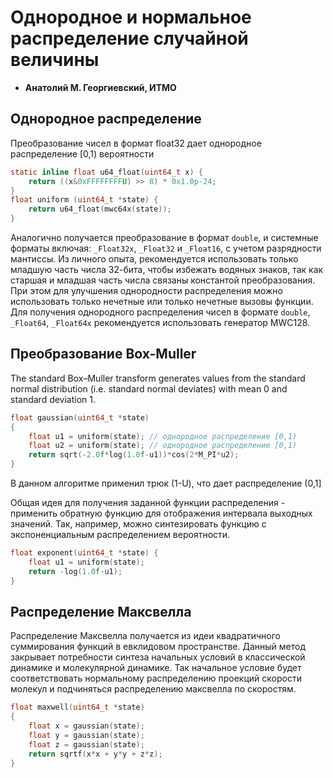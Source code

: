 # Однородное и нормальное распределение случайной величины

* __Анатолий М. Георгиевский, ИТМО__



## Однородное распределение
Преобразование чисел в формат float32 дает однородное распределение [0,1) вероятности

```c
static inline float u64_float(uint64_t x) {
	return ((x&0xFFFFFFFFU) >> 8) * 0x1.0p-24;
}
float uniform (uint64_t *state) {
	return u64_float(mwc64x(state));
}
```
Аналогично получается преобразование в формат `double`, и системные форматы включая: `_Float32x`, `_Float32` и `_Float16`, с учетом разрядности мантиссы. Из личного опыта, рекомендуется использовать только младшую часть числа 32-бита, чтобы избежать водяных знаков, так как старшая и младшая часть числа связаны константой преобразования. При этом для улучшения однородности распределения можно использовать только нечетные или только нечетные вызовы функции. Для получения однородного распределения чисел в формате `double`, `_Float64`, `_Float64x` рекомендуется использовать генератор MWC128.

## Преобразование Box-Muller

The standard Box–Muller transform generates values from the standard normal distribution (i.e. standard normal deviates) with mean 0 and standard deviation 1.

```c
float gaussian(uint64_t *state)
{
    float u1 = uniform(state); // однородное распределение [0,1)
	float u2 = uniform(state); // однородное распределение [0,1)
    return sqrt(-2.0f*log(1.0f-u1))*cos(2*M_PI*u2);
}
```
В данном алгоритме применил трюк (1-U), что дает распределение (0,1]

Общая идея для получения заданной функции распределения - применить обратную функцию для отображения интервала выходных значений. 
Так, например, можно синтезировать функцию с экспоненциальным распределением вероятности.
```c
float exponent(uint64_t *state) {
	float u1 = uniform(state);
	return -log(1.0f-u1);
}
```

## Распределение Максвелла

Распределение Максвелла получается из идеи квадратичного суммирования функций в евклидовом пространстве. Данный метод закрывает потребности синтеза начальных условий в классической динамике и молекулярной динамике. Так начальное условие будет соответствовать нормальному распределению проекций скорости молекул и подчиняться распределению максвелла по скоростям.
```c
float maxwell(uint64_t *state)
{
	float x = gaussian(state);
	float y = gaussian(state);
	float z = gaussian(state);
	return sqrtf(x*x + y*y + z*z);
}
```
